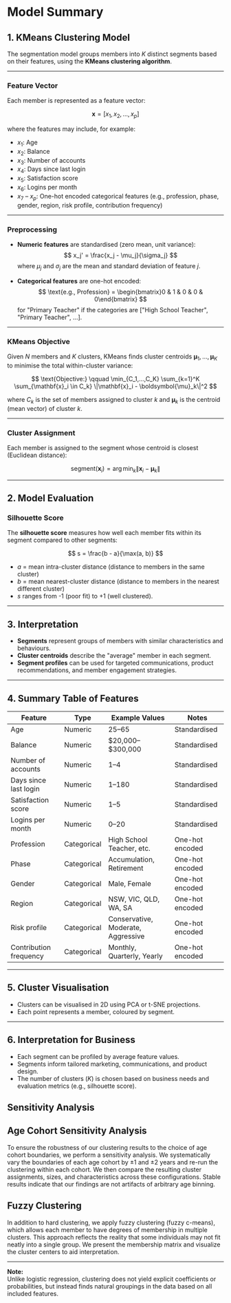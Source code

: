 # Model Summary

## 1. **KMeans Clustering Model**

The segmentation model groups members into $K$ distinct segments based on their features, using the **KMeans clustering algorithm**.

---

### **Feature Vector**

Each member is represented as a feature vector:

$$
\mathbf{x} = [x_1, x_2, ..., x_p]
$$

where the features may include, for example:

- $x_1$: Age
- $x_2$: Balance
- $x_3$: Number of accounts
- $x_4$: Days since last login
- $x_5$: Satisfaction score
- $x_6$: Logins per month
- $x_7$ – $x_p$: One-hot encoded categorical features (e.g., profession, phase, gender, region, risk profile, contribution frequency)

---

### **Preprocessing**

- **Numeric features** are standardised (zero mean, unit variance):
  $$
  x_j' = \frac{x_j - \mu_j}{\sigma_j}
  $$
  where $\mu_j$ and $\sigma_j$ are the mean and standard deviation of feature $j$.

- **Categorical features** are one-hot encoded:
  $$
  \text{e.g., Profession} = \begin{bmatrix}0 & 1 & 0 & 0 & 0\end{bmatrix}
  $$
  for "Primary Teacher" if the categories are ["High School Teacher", "Primary Teacher", ...].

---

### **KMeans Objective**

Given $N$ members and $K$ clusters, KMeans finds cluster centroids $\boldsymbol{\mu}_1, ..., \boldsymbol{\mu}_K$ to minimise the total within-cluster variance:

$$
\text{Objective:} \qquad
\min_{C_1,...,C_K} \sum_{k=1}^K \sum_{\mathbf{x}_i \in C_k} \|\mathbf{x}_i - \boldsymbol{\mu}_k\|^2
$$

where $C_k$ is the set of members assigned to cluster $k$ and $\boldsymbol{\mu}_k$ is the centroid (mean vector) of cluster $k$.

---

### **Cluster Assignment**

Each member is assigned to the segment whose centroid is closest (Euclidean distance):

$$
\text{segment}(\mathbf{x}_i) = \arg\min_{k} \|\mathbf{x}_i - \boldsymbol{\mu}_k\|
$$

---

## 2. **Model Evaluation**

### **Silhouette Score**

The **silhouette score** measures how well each member fits within its segment compared to other segments:

$$
s = \frac{b - a}{\max(a, b)}
$$

- $a$ = mean intra-cluster distance (distance to members in the same cluster)
- $b$ = mean nearest-cluster distance (distance to members in the nearest different cluster)
- $s$ ranges from -1 (poor fit) to +1 (well clustered).

---

## 3. **Interpretation**

- **Segments** represent groups of members with similar characteristics and behaviours.
- **Cluster centroids** describe the "average" member in each segment.
- **Segment profiles** can be used for targeted communications, product recommendations, and member engagement strategies.

---

## 4. **Summary Table of Features**

| Feature                | Type         | Example Values                | Notes                          |
|------------------------|-------------|-------------------------------|--------------------------------|
| Age                    | Numeric      | 25–65                         | Standardised                   |
| Balance                | Numeric      | \$20,000–\$300,000            | Standardised                   |
| Number of accounts     | Numeric      | 1–4                           | Standardised                   |
| Days since last login  | Numeric      | 1–180                         | Standardised                   |
| Satisfaction score     | Numeric      | 1–5                           | Standardised                   |
| Logins per month       | Numeric      | 0–20                          | Standardised                   |
| Profession             | Categorical  | High School Teacher, etc.     | One-hot encoded                |
| Phase                  | Categorical  | Accumulation, Retirement      | One-hot encoded                |
| Gender                 | Categorical  | Male, Female                  | One-hot encoded                |
| Region                 | Categorical  | NSW, VIC, QLD, WA, SA         | One-hot encoded                |
| Risk profile           | Categorical  | Conservative, Moderate, Aggressive | One-hot encoded          |
| Contribution frequency | Categorical  | Monthly, Quarterly, Yearly    | One-hot encoded                |

---

## 5. **Cluster Visualisation**

- Clusters can be visualised in 2D using PCA or t-SNE projections.
- Each point represents a member, coloured by segment.

---

## 6. **Interpretation for Business**

- Each segment can be profiled by average feature values.
- Segments inform tailored marketing, communications, and product design.
- The number of clusters ($K$) is chosen based on business needs and evaluation metrics (e.g., silhouette score).

## Sensitivity Analysis

## Age Cohort Sensitivity Analysis

To ensure the robustness of our clustering results to the choice of age cohort boundaries, we perform a sensitivity analysis. We systematically vary the boundaries of each age cohort by ±1 and ±2 years and re-run the clustering within each cohort. We then compare the resulting cluster assignments, sizes, and characteristics across these configurations. Stable results indicate that our findings are not artifacts of arbitrary age binning.

## Fuzzy Clustering

In addition to hard clustering, we apply fuzzy clustering (fuzzy c-means), which allows each member to have degrees of membership in multiple clusters. This approach reflects the reality that some individuals may not fit neatly into a single group. We present the membership matrix and visualize the cluster centers to aid interpretation.


---

**Note:**  
Unlike logistic regression, clustering does not yield explicit coefficients or probabilities, but instead finds natural groupings in the data based on all included features.